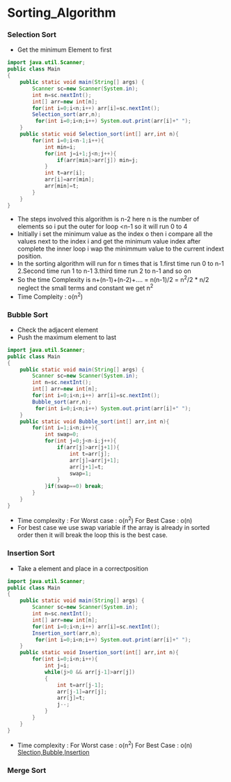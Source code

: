 # Sorting_Algorithm
### Selection Sort
- Get the minimum Element to first 
```java
import java.util.Scanner;
public class Main
{
	public static void main(String[] args) {
	    Scanner sc=new Scanner(System.in);
	    int n=sc.nextInt();
	    int[] arr=new int[n];
	    for(int i=0;i<n;i++) arr[i]=sc.nextInt();
	    Selection_sort(arr,n);
	     for(int i=0;i<n;i++) System.out.print(arr[i]+" ");
	}
	public static void Selection_sort(int[] arr,int n){
	    for(int i=0;i<n-1;i++){
	        int min=i;
	        for(int j=i+1;j<n;j++){
	            if(arr[min]>arr[j]) min=j;
	        }
	        int t=arr[i];
	        arr[i]=arr[min];
	        arr[min]=t;
	    }
	}
}
```
- The steps involved this algorithm is n-2 here n is the number of elements so i put the outer for loop <n-1 so it will run 0 to 4
- Initially i set the minimum value as the index o then i compare all the values next to the index i and get the minimum value index after complete the inner loop i wap the minimmum value
  to the current indext position.
- In the sorting algorithm will run for n times that is
      1.first time run 0 to n-1
      2.Second time run 1 to n-1
      3.third time run 2 to n-1 and so on
- So the time Complexity is n+(n-1)+(n-2)+.... = n(n-1)/2 = n<sup>2</sup>/2 * n/2 neglect the small terms and constant we get n<sup>2</sup> 
- Time Compleity : o(n<sup>2</sup>)
### Bubble Sort
- Check the adjacent element
- Push the maximum element to last
```java
import java.util.Scanner;
public class Main
{
	public static void main(String[] args) {
	    Scanner sc=new Scanner(System.in);
	    int n=sc.nextInt();
	    int[] arr=new int[n];
	    for(int i=0;i<n;i++) arr[i]=sc.nextInt();
	    Bubble_sort(arr,n);
	     for(int i=0;i<n;i++) System.out.print(arr[i]+" ");
	}
	public static void Bubble_sort(int[] arr,int n){
	    for(int i=1;i<n;i++){
	        int swap=0;
	        for(int j=0;j<n-i;j++){
	            if(arr[j]>arr[j+1]){
	                int t=arr[j];
	                arr[j]=arr[j+1];
	                arr[j+1]=t;
	                swap=1;
	            }
	        }if(swap==0) break;
	    }
	}
}
```
- Time complexity :
    For Worst case : o(n<sup>2</sup>)
    For Best Case : o(n)
- For best case we use swap variable if the array is already in sorted order then it will break the loop this is the best case.
### Insertion Sort
- Take a element and place in a correctposition
```java
import java.util.Scanner;
public class Main
{
	public static void main(String[] args) {
	    Scanner sc=new Scanner(System.in);
	    int n=sc.nextInt();
	    int[] arr=new int[n];
	    for(int i=0;i<n;i++) arr[i]=sc.nextInt();
	    Insertion_sort(arr,n);
	     for(int i=0;i<n;i++) System.out.print(arr[i]+" ");
	}
	public static void Insertion_sort(int[] arr,int n){
	    for(int i=0;i<n;i++){
	        int j=i;
	        while(j>0 && arr[j-1]>arr[j])
	        {
	            int t=arr[j-1];
	            arr[j-1]=arr[j];
	            arr[j]=t;
	            j--;
	        }
	    }
	}
}
```
- Time complexity :
    For Worst case : o(n<sup>2</sup>)
    For Best Case : o(n)
[Slection,Bubble,Insertion](https://www.youtube.com/watch?v=HGk_ypEuS24&list=PLgUwDviBIf0oF6QL8m22w1hIDC1vJ_BHz&index=14)
### Merge Sort


  
  
